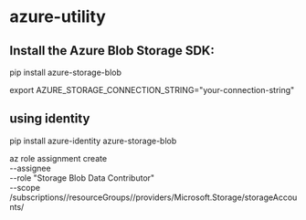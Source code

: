 # azure-utility

## Install the Azure Blob Storage SDK:
pip install azure-storage-blob

export AZURE_STORAGE_CONNECTION_STRING="your-connection-string"

## using identity

pip install azure-identity azure-storage-blob

az role assignment create \
  --assignee <client-id-or-object-id-of-managed-identity> \
  --role "Storage Blob Data Contributor" \
  --scope /subscriptions/<sub-id>/resourceGroups/<rg>/providers/Microsoft.Storage/storageAccounts/<storage-account>